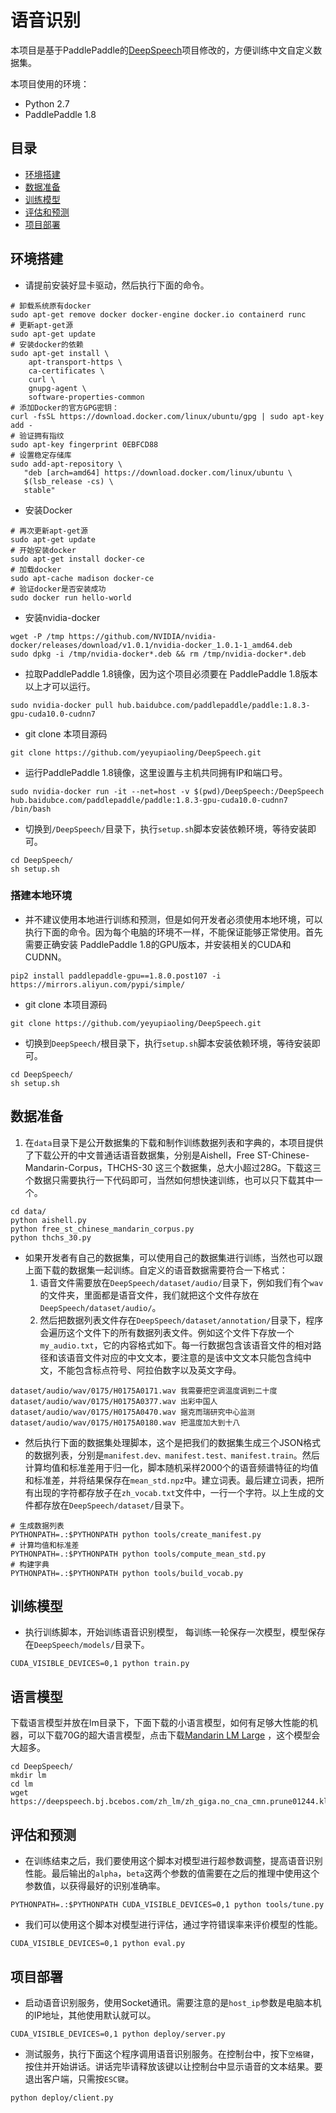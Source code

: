 # 语音识别

本项目是基于PaddlePaddle的[DeepSpeech](https://github.com/PaddlePaddle/DeepSpeech)项目修改的，方便训练中文自定义数据集。

本项目使用的环境：
 - Python 2.7
 - PaddlePaddle 1.8

## 目录

- [环境搭建](#环境搭建)
- [数据准备](#数据准备)
- [训练模型](#训练模型)
- [评估和预测](#评估和预测)
- [项目部署](#项目部署)

## 环境搭建

 - 请提前安装好显卡驱动，然后执行下面的命令。
```shell script
# 卸载系统原有docker
sudo apt-get remove docker docker-engine docker.io containerd runc
# 更新apt-get源 
sudo apt-get update
# 安装docker的依赖 
sudo apt-get install \
    apt-transport-https \
    ca-certificates \
    curl \
    gnupg-agent \
    software-properties-common
# 添加Docker的官方GPG密钥：
curl -fsSL https://download.docker.com/linux/ubuntu/gpg | sudo apt-key add -
# 验证拥有指纹
sudo apt-key fingerprint 0EBFCD88
# 设置稳定存储库
sudo add-apt-repository \
   "deb [arch=amd64] https://download.docker.com/linux/ubuntu \
   $(lsb_release -cs) \
   stable"
```

 - 安装Docker
```shell script
# 再次更新apt-get源 
sudo apt-get update
# 开始安装docker 
sudo apt-get install docker-ce
# 加载docker 
sudo apt-cache madison docker-ce
# 验证docker是否安装成功
sudo docker run hello-world
```

 - 安装nvidia-docker
```shell script
wget -P /tmp https://github.com/NVIDIA/nvidia-docker/releases/download/v1.0.1/nvidia-docker_1.0.1-1_amd64.deb
sudo dpkg -i /tmp/nvidia-docker*.deb && rm /tmp/nvidia-docker*.deb
```

 - 拉取PaddlePaddle 1.8镜像，因为这个项目必须要在 PaddlePaddle 1.8版本以上才可以运行。
```shell script
sudo nvidia-docker pull hub.baidubce.com/paddlepaddle/paddle:1.8.3-gpu-cuda10.0-cudnn7
```

- git clone 本项目源码
```shell script
git clone https://github.com/yeyupiaoling/DeepSpeech.git
```

- 运行PaddlePaddle 1.8镜像，这里设置与主机共同拥有IP和端口号。
```shell script
sudo nvidia-docker run -it --net=host -v $(pwd)/DeepSpeech:/DeepSpeech hub.baidubce.com/paddlepaddle/paddle:1.8.3-gpu-cuda10.0-cudnn7 /bin/bash
```

 - 切换到`/DeepSpeech/`目录下，执行`setup.sh`脚本安装依赖环境，等待安装即可。
```shell script
cd DeepSpeech/
sh setup.sh
```

### 搭建本地环境

 - 并不建议使用本地进行训练和预测，但是如何开发者必须使用本地环境，可以执行下面的命令。因为每个电脑的环境不一样，不能保证能够正常使用。首先需要正确安装 PaddlePaddle 1.8的GPU版本，并安装相关的CUDA和CUDNN。
```shell script
pip2 install paddlepaddle-gpu==1.8.0.post107 -i https://mirrors.aliyun.com/pypi/simple/
```

- git clone 本项目源码
```shell script
git clone https://github.com/yeyupiaoling/DeepSpeech.git
```

 - 切换到`DeepSpeech/`根目录下，执行`setup.sh`脚本安装依赖环境，等待安装即可。
```shell script
cd DeepSpeech/
sh setup.sh
```

## 数据准备

1. 在`data`目录下是公开数据集的下载和制作训练数据列表和字典的，本项目提供了下载公开的中文普通话语音数据集，分别是Aishell，Free ST-Chinese-Mandarin-Corpus，THCHS-30 这三个数据集，总大小超过28G。下载这三个数据只需要执行一下代码即可，当然如何想快速训练，也可以只下载其中一个。
```shell script
cd data/
python aishell.py
python free_st_chinese_mandarin_corpus.py
python thchs_30.py
```

 - 如果开发者有自己的数据集，可以使用自己的数据集进行训练，当然也可以跟上面下载的数据集一起训练。自定义的语音数据需要符合一下格式：
    1. 语音文件需要放在`DeepSpeech/dataset/audio/`目录下，例如我们有个`wav`的文件夹，里面都是语音文件，我们就把这个文件存放在`DeepSpeech/dataset/audio/`。
    2. 然后把数据列表文件存在`DeepSpeech/dataset/annotation/`目录下，程序会遍历这个文件下的所有数据列表文件。例如这个文件下存放一个`my_audio.txt`，它的内容格式如下。每一行数据包含该语音文件的相对路径和该语音文件对应的中文文本，要注意的是该中文文本只能包含纯中文，不能包含标点符号、阿拉伯数字以及英文字母。
```shell script
dataset/audio/wav/0175/H0175A0171.wav 我需要把空调温度调到二十度
dataset/audio/wav/0175/H0175A0377.wav 出彩中国人
dataset/audio/wav/0175/H0175A0470.wav 据克而瑞研究中心监测
dataset/audio/wav/0175/H0175A0180.wav 把温度加大到十八
```

 - 然后执行下面的数据集处理脚本，这个是把我们的数据集生成三个JSON格式的数据列表，分别是`manifest.dev、manifest.test、manifest.train`。然后计算均值和标准差用于归一化，脚本随机采样2000个的语音频谱特征的均值和标准差，并将结果保存在`mean_std.npz`中。建立词表。最后建立词表，把所有出现的字符都存放子在`zh_vocab.txt`文件中，一行一个字符。以上生成的文件都存放在`DeepSpeech/dataset/`目录下。
```shell script
# 生成数据列表
PYTHONPATH=.:$PYTHONPATH python tools/create_manifest.py
# 计算均值和标准差
PYTHONPATH=.:$PYTHONPATH python tools/compute_mean_std.py
# 构建字典
PYTHONPATH=.:$PYTHONPATH python tools/build_vocab.py
```


## 训练模型

 - 执行训练脚本，开始训练语音识别模型， 每训练一轮保存一次模型，模型保存在`DeepSpeech/models/`目录下。
```shell script
CUDA_VISIBLE_DEVICES=0,1 python train.py
```

## 语言模型
下载语言模型并放在lm目录下，下面下载的小语言模型，如何有足够大性能的机器，可以下载70G的超大语言模型，点击下载[Mandarin LM Large](https://deepspeech.bj.bcebos.com/zh_lm/zhidao_giga.klm) ，这个模型会大超多。
```shell script
cd DeepSpeech/
mkdir lm
cd lm
wget https://deepspeech.bj.bcebos.com/zh_lm/zh_giga.no_cna_cmn.prune01244.klm
```

## 评估和预测

 - 在训练结束之后，我们要使用这个脚本对模型进行超参数调整，提高语音识别性能。最后输出的`alpha`，`beta`这两个参数的值需要在之后的推理中使用这个参数值，以获得最好的识别准确率。
```shell script
PYTHONPATH=.:$PYTHONPATH CUDA_VISIBLE_DEVICES=0,1 python tools/tune.py
```

 - 我们可以使用这个脚本对模型进行评估，通过字符错误率来评价模型的性能。
```shell script
CUDA_VISIBLE_DEVICES=0,1 python eval.py
```


## 项目部署

 - 启动语音识别服务，使用Socket通讯。需要注意的是`host_ip`参数是电脑本机的IP地址，其他使用默认就可以。
```shell script
CUDA_VISIBLE_DEVICES=0,1 python deploy/server.py
```

 - 测试服务，执行下面这个程序调用语音识别服务。在控制台中，按下`空格键`，按住并开始讲话。讲话完毕请释放该键以让控制台中显示语音的文本结果。要退出客户端，只需按`ESC键`。
```shell script
python deploy/client.py
```
